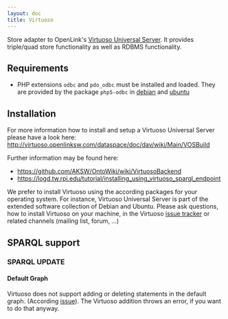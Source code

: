 ```yaml
---
layout: doc
title: Virtuoso
---
```


Store adapter to OpenLink's [Virtuoso Universal Server](http://virtuoso.openlinksw.com/). It provides triple/quad store functionality as well as RDBMS functionality.

## Requirements

* PHP extensions `odbc` and `pdo_odbc` must be installed and loaded. They are provided by the package `php5-odbc` in [debian](https://packages.debian.org/stable/php5-odbc) and [ubuntu](http://packages.ubuntu.com/trusty/php5-odbc)

## Installation

For more information how to install and setup a Virtuoso Universal Server please have a look here: http://virtuoso.openlinksw.com/dataspace/doc/dav/wiki/Main/VOSBuild

Further information may be found here:
- https://github.com/AKSW/OntoWiki/wiki/VirtuosoBackend
- https://logd.tw.rpi.edu/tutorial/installing_using_virtuoso_sparql_endpoint

We prefer to install Virtuoso using the according packages for your operating system. For instance, Virtuoso Universal Server is part of the extended software collection of Debian and Ubuntu. Please ask questions, how to install Virtuoso on your machine, in the Virtuoso [issue tracker](https://github.com/openlink/virtuoso-opensource/issues) or related channels (mailing list, forum, ...)

## SPARQL support

### SPARQL UPDATE 

#### Default Graph

Virtuoso does not support adding or deleting statements in the default graph. (According [issue](https://github.com/openlink/virtuoso-opensource/issues/417)). The Virtuoso addition throws an error, if you want to do that anyway.
